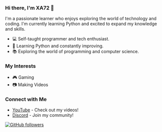 ### Hi there, I'm XA72 👋

I'm a passionate learner who enjoys exploring the world of technology and coding. I'm currently learning Python and excited to expand my knowledge and skills.

- 💻 Self-taught programmer and tech enthusiast.
- 🌱 Learning Python and constantly improving.
- 📚 Exploring the world of programming and computer science.

### My Interests

- 🎮 Gaming
- 📷 Making Videos

### Connect with Me

- [YouTube](https://www.youtube.com/channel/UCVocsgDzSXDswsoBb-_-Acw) - Check out my videos!
- [Discord](https://discord.gg/Vb4mxWPM4K) - Join my community!

[![GitHub followers](https://img.shields.io/github/followers/XADEMX72?label=Follow&style=social)](https://github.com/XADEMX72)
